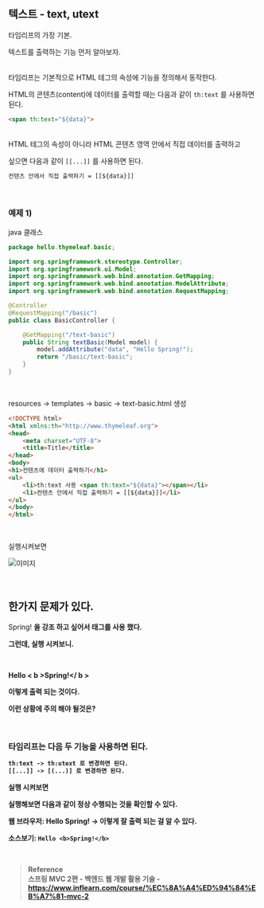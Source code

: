 ## 텍스트 - text, utext

타임리프의 가장 기본. 

텍스트를 출력하는 기능 먼저 알아보자.

<br/>타임리프는 기본적으로 HTML 테그의 속성에 기능을 정의해서 동작한다. 

HTML의 콘텐츠(content)에 데이터를 출력할 때는 다음과 같이 `th:text` 를 사용하면 된다.

```html
<span th:text="${data}">
```

<br/>HTML 테그의 속성이 아니라 HTML 콘텐츠 영역 안에서 직접 데이터를 출력하고 

싶으면 다음과 같이 `[[...]]` 를 사용하면 된다.

```html
컨텐츠 안에서 직접 출력하기 = [[${data}]]
```

<br/>

### 예제 1)

java 클래스

```java
package hello.thymeleaf.basic;

import org.springframework.stereotype.Controller;
import org.springframework.ui.Model;
import org.springframework.web.bind.annotation.GetMapping;
import org.springframework.web.bind.annotation.ModelAttribute;
import org.springframework.web.bind.annotation.RequestMapping;

@Controller
@RequestMapping("/basic")
public class BasicController {

    @GetMapping("/text-basic")
    public String textBasic(Model model) {
        model.addAttribute("data", "Hello Spring!");
        return "/basic/text-basic";
    }
}
```

<br/>

resources → templates → basic → text-basic.html 생성

```html
<!DOCTYPE html>
<html xmlns:th="http://www.thymeleaf.org">
<head>
    <meta charset="UTF-8">
    <title>Title</title>
</head>
<body>
<h1>컨텐츠에 데이터 출력하기</h1>
<ul>
    <li>th:text 사용 <span th:text="${data}"></span></li>
    <li>컨텐츠 안에서 직접 출력하기 = [[${data}]]</li>
</ul>
</body>
</html>
```

<br/>

실행시켜보면 

![이미지](/programming/img/겨.PNG)

<br/>

## 한가지 문제가 있다.

Spring! **을 강조 하고 싶어서 <b> 태그를 사용 했다.** 

그런데, 실행 시켜보니.

<br/>

Hello < b >Spring!</ b >

이렇게 출력 되는 것이다.

이런 상황에 주의 해야 될것은?

<br/>

### 타임리프는 다음 두 기능을 사용하면 된다.

```html
th:text -> th:utext 로 변경하면 된다.
[[...]] -> [(...)] 로 변경하면 된다.
```

실행 시켜보면

실행해보면 다음과 같이 정상 수행되는 것을 확인할 수 있다.

웹 브라우저: Hello **Spring! → 이렇게 잘 출력 되는 걸 알 수 있다.**

소스보기: `Hello <b>Spring!</b>`


<br/>

>**Reference** <br/>스프링 MVC 2편 - 백엔드 웹 개발 활용 기술 - https://www.inflearn.com/course/%EC%8A%A4%ED%94%84%EB%A7%81-mvc-2